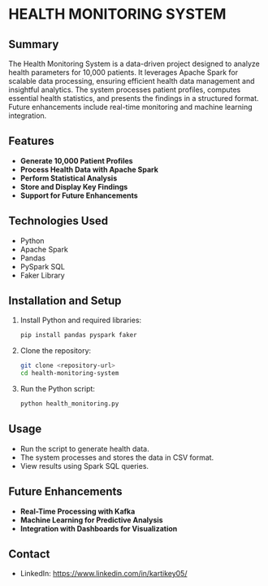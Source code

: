 # HEALTH MONITORING SYSTEM

## Summary
The Health Monitoring System is a data-driven project designed to analyze health parameters for 10,000 patients. It leverages Apache Spark for scalable data processing, ensuring efficient health data management and insightful analytics. The system processes patient profiles, computes essential health statistics, and presents the findings in a structured format. Future enhancements include real-time monitoring and machine learning integration.

## Features
- **Generate 10,000 Patient Profiles**
- **Process Health Data with Apache Spark**
- **Perform Statistical Analysis**
- **Store and Display Key Findings**
- **Support for Future Enhancements**

## Technologies Used
- Python
- Apache Spark
- Pandas
- PySpark SQL
- Faker Library

## Installation and Setup
1. Install Python and required libraries:
   ```bash
   pip install pandas pyspark faker
   ```
2. Clone the repository:
   ```bash
   git clone <repository-url>
   cd health-monitoring-system
   ```
3. Run the Python script:
   ```bash
   python health_monitoring.py
   ```

## Usage
- Run the script to generate health data.
- The system processes and stores the data in CSV format.
- View results using Spark SQL queries.

## Future Enhancements
- **Real-Time Processing with Kafka**
- **Machine Learning for Predictive Analysis**
- **Integration with Dashboards for Visualization**



## Contact
- LinkedIn: https://www.linkedin.com/in/kartikey05/

